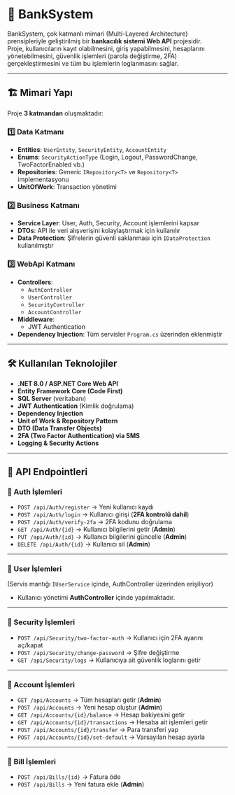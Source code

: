 # 🏦 BankSystem

BankSystem, çok katmanlı mimari (Multi-Layered Architecture) prensipleriyle geliştirilmiş bir **bankacılık sistemi Web API** projesidir.  
Proje, kullanıcıların kayıt olabilmesini, giriş yapabilmesini, hesaplarını yönetebilmesini, güvenlik işlemleri (parola değiştirme, 2FA) gerçekleştirmesini ve tüm bu işlemlerin loglanmasını sağlar.

---

## 🏗 Mimari Yapı
Proje **3 katmandan** oluşmaktadır:

### 1️⃣ Data Katmanı
- **Entities**: `UserEntity`, `SecurityEntity`, `AccountEntity`  
- **Enums**: `SecurityActionType` (Login, Logout, PasswordChange, TwoFactorEnabled vb.)  
- **Repositories**: Generic `IRepository<T>` ve `Repository<T>` implementasyonu  
- **UnitOfWork**: Transaction yönetimi

### 2️⃣ Business Katmanı
- **Service Layer**: User, Auth, Security, Account işlemlerini kapsar  
- **DTOs**: API ile veri alışverişini kolaylaştırmak için kullanılır  
- **Data Protection**: Şifrelerin güvenli saklanması için `IDataProtection` kullanılmıştır  

### 3️⃣ WebApi Katmanı
- **Controllers**:  
  - `AuthController`  
  - `UserController`  
  - `SecurityController`  
  - `AccountController`  
- **Middleware**:  
  - JWT Authentication  
- **Dependency Injection**: Tüm servisler `Program.cs` üzerinden eklenmiştir  

---

## 🛠 Kullanılan Teknolojiler

- **.NET 8.0 / ASP.NET Core Web API**
- **Entity Framework Core (Code First)**
- **SQL Server** (veritabanı)
- **JWT Authentication** (Kimlik doğrulama)
- **Dependency Injection**
- **Unit of Work & Repository Pattern**
- **DTO (Data Transfer Objects)**
- **2FA (Two Factor Authentication) via SMS**
- **Logging & Security Actions**

---

## 📡 API Endpointleri

### 🔹 Auth İşlemleri
- `POST /api/Auth/register` → Yeni kullanıcı kaydı  
- `POST /api/Auth/login` → Kullanıcı girişi (**2FA kontrolü dahil**)  
- `POST /api/Auth/verify-2fa` → 2FA kodunu doğrulama  
- `GET /api/Auth/{id}` → Kullanıcı bilgilerini getir (**Admin**)  
- `PUT /api/Auth/{id}` → Kullanıcı bilgilerini güncelle (**Admin**)  
- `DELETE /api/Auth/{id}` → Kullanıcı sil (**Admin**)  

---

### 🔹 User İşlemleri
(Servis mantığı `IUserService` içinde, AuthController üzerinden erişiliyor)

- Kullanıcı yönetimi **AuthController** içinde yapılmaktadır.  

---

### 🔹 Security İşlemleri
- `POST /api/Security/two-factor-auth` → Kullanıcı için 2FA ayarını aç/kapat  
- `POST /api/Security/change-password` → Şifre değiştirme  
- `GET /api/Security/logs` → Kullanıcıya ait güvenlik loglarını getir  

---

### 🔹 Account İşlemleri
- `GET /api/Accounts` → Tüm hesapları getir (**Admin**)  
- `POST /api/Accounts` → Yeni hesap oluştur (**Admin**)  
- `GET /api/Accounts/{id}/balance` → Hesap bakiyesini getir  
- `GET /api/Accounts/{id}/transactions` → Hesaba ait işlemleri getir  
- `POST /api/Accounts/{id}/transfer` → Para transferi yap  
- `POST /api/Accounts/{id}/set-default` → Varsayılan hesap ayarla  

---

### 🔹 Bill İşlemleri
- `POST /api/Bills/{id}` → Fatura öde  
- `POST /api/Bills` → Yeni fatura ekle (**Admin**)  
